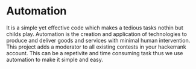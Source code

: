 # Automation
It is a simple yet effective code which makes a tedious tasks nothin but childs play.
Automation is the creation and application of technologies to produce and deliver goods and services with minimal human intervention.
This project adds a moderator to all existing contests in your hackerrank account. This can be a repetivite and time consuming task thus we use automation to make it simple and easy.
